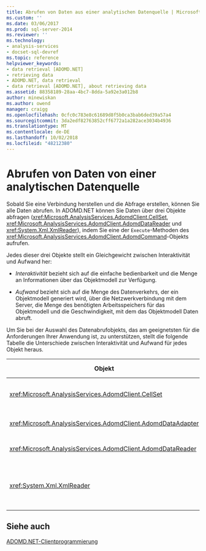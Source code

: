 ```yaml
---
title: Abrufen von Daten aus einer analytischen Datenquelle | Microsoft-Dokumentation
ms.custom: ''
ms.date: 03/06/2017
ms.prod: sql-server-2014
ms.reviewer: ''
ms.technology:
- analysis-services
- docset-sql-devref
ms.topic: reference
helpviewer_keywords:
- data retrieval [ADOMD.NET]
- retrieving data
- ADOMD.NET, data retrieval
- data retrieval [ADOMD.NET], about retrieving data
ms.assetid: 88358189-28aa-4bc7-8dda-5a92e3a012b8
author: minewiskan
ms.author: owend
manager: craigg
ms.openlocfilehash: 0cfc0c783e8c61689d8f5b0ca3bab6ded39a57a4
ms.sourcegitcommit: 3da2edf82763852cff6772a1a282ace3034b4936
ms.translationtype: MT
ms.contentlocale: de-DE
ms.lasthandoff: 10/02/2018
ms.locfileid: "48212380"
---
```

# <a name="retrieving-data-from-an-analytical-data-source"></a>Abrufen von Daten von einer analytischen Datenquelle
  Sobald Sie eine Verbindung herstellen und die Abfrage erstellen, können Sie alle Daten abrufen. In ADOMD.NET können Sie Daten über drei Objekte abfragen (<xref:Microsoft.AnalysisServices.AdomdClient.CellSet>, <xref:Microsoft.AnalysisServices.AdomdClient.AdomdDataReader> und <xref:System.Xml.XmlReader>), indem Sie eine der `Execute`-Methoden des <xref:Microsoft.AnalysisServices.AdomdClient.AdomdCommand>-Objekts aufrufen.  
  
 Jedes dieser drei Objekte stellt ein Gleichgewicht zwischen Interaktivität und Aufwand her:  
  
-   *Interaktivität* bezieht sich auf die einfache bedienbarkeit und die Menge an Informationen über das Objektmodell zur Verfügung.  
  
-   *Aufwand* bezieht sich auf die Menge des Datenverkehrs, der ein Objektmodell generiert wird, über die Netzwerkverbindung mit dem Server, die Menge des benötigten Arbeitsspeichers für das Objektmodell und die Geschwindigkeit, mit dem das Objektmodell Daten abruft.  
  
 Um Sie bei der Auswahl des Datenabrufobjekts, das am geeignetsten für die Anforderungen Ihrer Anwendung ist, zu unterstützen, stellt die folgende Tabelle die Unterschiede zwischen Interaktivität und Aufwand für jedes Objekt heraus.  
  
|Objekt|Interaktivität|Aufwand|Behält Dimensionalität bei|Informationen zur Verwendung|  
|------------|-------------------|--------------|----------------------------|-----------------------|  
|<xref:Microsoft.AnalysisServices.AdomdClient.CellSet>|Am höchsten|Mittelhoch, führt zum langsamsten Datenabruf|Benutzerkontensteuerung|[Abrufen von Daten mit dem Cellset](retrieving-data-using-the-cellset.md)|  
|<xref:Microsoft.AnalysisServices.AdomdClient.AdomdDataAdapter>|Moderieren|Moderieren|nein|[Auffüllen eines Datasets mit einen "DataAdapter"](http://go.microsoft.com/fwlink/?LinkId=70016)|  
|<xref:Microsoft.AnalysisServices.AdomdClient.AdomdDataReader>|Moderieren|Moderieren|nein|[Abrufen von Daten mittels AdomdDataReader](retrieving-data-using-the-adomddatareader.md)|  
|<xref:System.Xml.XmlReader>|Am niedrigsten|Am niedrigsten, was zum schnellsten Datenabruf führt|Benutzerkontensteuerung|[Abrufen von Daten mittels XmlReader](retrieving-data-using-the-xmlreader.md)|  
  
## <a name="see-also"></a>Siehe auch  
 [ADOMD.NET-Clientprogrammierung](adomd-net-client-programming.md)  
  
  
